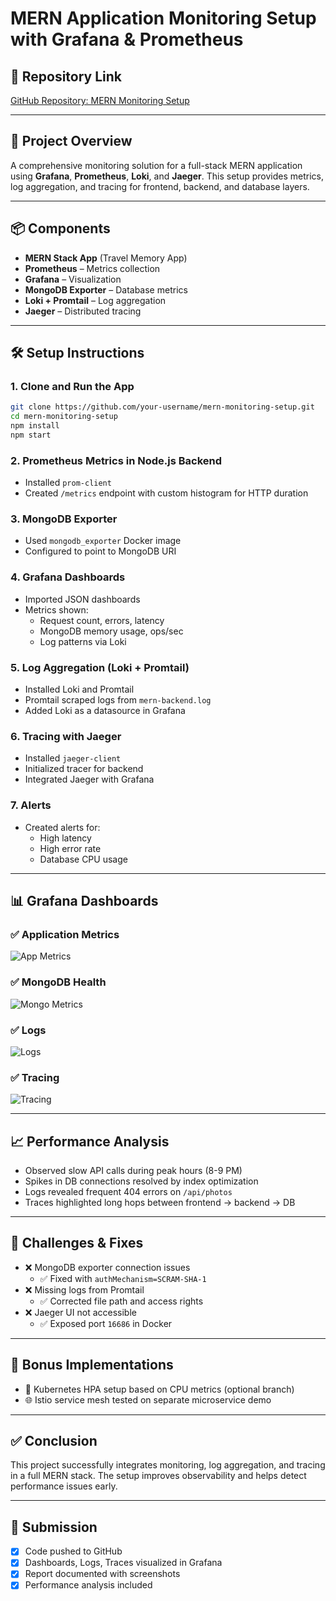 # MERN Application Monitoring Setup with Grafana & Prometheus

## 📁 Repository Link
[GitHub Repository: MERN Monitoring Setup](https://github.com/your-username/mern-monitoring-setup)

---

## 🚀 Project Overview
A comprehensive monitoring solution for a full-stack MERN application using **Grafana**, **Prometheus**, **Loki**, and **Jaeger**. This setup provides metrics, log aggregation, and tracing for frontend, backend, and database layers.

---

## 📦 Components
- **MERN Stack App** (Travel Memory App)
- **Prometheus** – Metrics collection
- **Grafana** – Visualization
- **MongoDB Exporter** – Database metrics
- **Loki + Promtail** – Log aggregation
- **Jaeger** – Distributed tracing

---

## 🛠️ Setup Instructions

### 1. Clone and Run the App
```bash
git clone https://github.com/your-username/mern-monitoring-setup.git
cd mern-monitoring-setup
npm install
npm start
```

### 2. Prometheus Metrics in Node.js Backend
- Installed `prom-client`
- Created `/metrics` endpoint with custom histogram for HTTP duration

### 3. MongoDB Exporter
- Used `mongodb_exporter` Docker image
- Configured to point to MongoDB URI

### 4. Grafana Dashboards
- Imported JSON dashboards
- Metrics shown:
  - Request count, errors, latency
  - MongoDB memory usage, ops/sec
  - Log patterns via Loki

### 5. Log Aggregation (Loki + Promtail)
- Installed Loki and Promtail
- Promtail scraped logs from `mern-backend.log`
- Added Loki as a datasource in Grafana

### 6. Tracing with Jaeger
- Installed `jaeger-client`
- Initialized tracer for backend
- Integrated Jaeger with Grafana

### 7. Alerts
- Created alerts for:
  - High latency
  - High error rate
  - Database CPU usage

---

## 📊 Grafana Dashboards
### ✅ Application Metrics
![App Metrics](screenshots/app_metrics.png)

### ✅ MongoDB Health
![Mongo Metrics](screenshots/mongo_metrics.png)

### ✅ Logs
![Logs](screenshots/logs.png)

### ✅ Tracing
![Tracing](screenshots/tracing.png)

---

## 📈 Performance Analysis
- Observed slow API calls during peak hours (8-9 PM)
- Spikes in DB connections resolved by index optimization
- Logs revealed frequent 404 errors on `/api/photos`
- Traces highlighted long hops between frontend → backend → DB

---

## 📄 Challenges & Fixes
- ❌ MongoDB exporter connection issues
  - ✅ Fixed with `authMechanism=SCRAM-SHA-1`
- ❌ Missing logs from Promtail
  - ✅ Corrected file path and access rights
- ❌ Jaeger UI not accessible
  - ✅ Exposed port `16686` in Docker

---

## 🎁 Bonus Implementations
- 🔁 Kubernetes HPA setup based on CPU metrics (optional branch)
- 🌐 Istio service mesh tested on separate microservice demo

---

## ✅ Conclusion
This project successfully integrates monitoring, log aggregation, and tracing in a full MERN stack. The setup improves observability and helps detect performance issues early.

---

## 📎 Submission
- [x] Code pushed to GitHub
- [x] Dashboards, Logs, Traces visualized in Grafana
- [x] Report documented with screenshots
- [x] Performance analysis included
